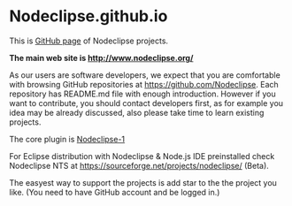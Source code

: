 # Nodeclipse.github.io

This is [GitHub page](http://nodeclipse.github.io/) of Nodeclipse projects.

<b>The main web site is http://www.nodeclipse.org/</b>

As our users are software developers, we expect that you are comfortable
with browsing GitHub repositories at https://github.com/Nodeclipse.
Each repository has README.md file with enough introduction.
However if you want to contribute, you should contact developers first,
as for example you idea may be already discussed, also please take time to learn existing projects.

The core plugin is [Nodeclipse-1](https://github.com/Nodeclipse/nodeclipse-1)

For Eclipse distribution with Nodeclipse & Node.js IDE preinstalled check
Nodeclipse NTS at https://sourceforge.net/projects/nodeclipse/ (Beta).

The easyest way to support the projects is add star to the the project you like. 
(You need to have GitHub account and be logged in.)
